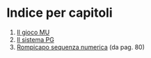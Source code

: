 # Indice per capitoli

1. [Il gioco MU](MIU.hs)
2. [Il sistema PG](PG.hs)
3. [Rompicapo sequenza numerica](NumberSequence.hs) (da pag. 80)